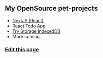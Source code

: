 ## My OpenSource pet-projects
- [NextJS (React)](https://nextjs.now.sh/)
- [React Todo App](https://bekliev.github.io/react-todo-app/)
- [Try Storage IndexedDB](https://bekliev.github.io/try-storage-indexeddb/)
- More coming

### [Edit this page](https://github.com/bekliev/bekliev.github.io/edit/master/README.md)
